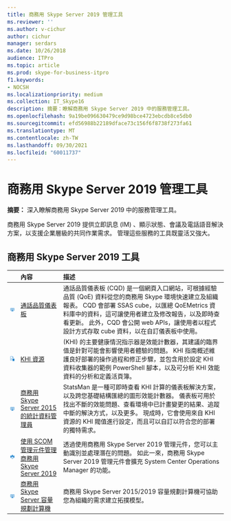 ```yaml
---
title: 商務用 Skype Server 2019 管理工具
ms.reviewer: ''
ms.author: v-cichur
author: cichur
manager: serdars
ms.date: 10/26/2018
audience: ITPro
ms.topic: article
ms.prod: skype-for-business-itpro
f1.keywords:
- NOCSH
ms.localizationpriority: medium
ms.collection: IT_Skype16
description: 摘要：瞭解商務用 Skype Server 2019 中的服務管理工具。
ms.openlocfilehash: 9a19be096630479ce9d98bce4723ebcdb8ce5db0
ms.sourcegitcommit: efd56988b22189dface73c156f6f8738f273fa61
ms.translationtype: MT
ms.contentlocale: zh-TW
ms.lasthandoff: 09/30/2021
ms.locfileid: "60011737"
---
```

# <a name="skype-for-business-server-2019-management-tools"></a>商務用 Skype Server 2019 管理工具
 
**摘要：** 深入瞭解商務用 Skype Server 2019 中的服務管理工具。
  
商務用 Skype Server 2019 提供立即訊息 (IM) 、顯示狀態、會議及電話語音解決方案，以支援企業層級的共同作業需求。 管理這些服務的工具既靈活又強大。
  
## <a name="skype-for-business-server-2019-tools"></a>商務用 Skype Server 2019 工具

|&nbsp;|內容|描述|
|:-----|:-----|:-----|
|![儀表板圖示。](../SfbServer/media/144fef0b-3ff0-4298-8b03-978bda9e923b.png)|[通話品質儀表板](../SfbServer/management-tools/call-quality-dashboard/call-quality-dashboard.md)  |通話品質儀表板 (CQD) 是一個網頁入口網站，可根據經驗品質 (QoE) 資料從您的商務用 Skype 環境快速建立及組織報表。 CQD 會部署 SSAS cube，以匯總 QoEMetrics 資料庫中的資料，這可讓使用者建立及修改報告，以及即時查看更新。 此外，CQD 會公開 web APIs，讓使用者以程式設計方式存取 cube 資料，以在自訂儀表板中使用。   |
|![KHI 圖示。](../SfbServer/media/8759b767-b689-4a95-94a5-5b27c5688688.png)|[KHI 資源](https://www.microsoft.com/download/details.aspx?id=57519)  | (KHI) 的主要健康情況指示器是效能計數器，其建議的臨界值是針對可能會影響使用者體驗的問題。 KHI 指南概述維護良好部署的操作過程和修正步驟，並包含用於設定 KHI 資料收集器的範例 PowerShell 腳本，以及可分析 KHI 效能資料的分析和定義活頁簿。   |
|![儀表板圖示。](../SfbServer/media/144fef0b-3ff0-4298-8b03-978bda9e923b.png)|[商務用 Skype Server 2015 的統計資料管理員](../SfbServer/management-tools/statistics-manager/statistics-manager.md)  |StatsMan 是一種可即時查看 KHI 計算的儀表板解決方案，以及跨您基礎結構匯總的圖形效能計數器。 儀表板可用於找出不斷的效能問題、查看環境中已計畫變更的結果、追蹤中斷的解決方式，以及更多。 現成時，它會使用來自 KHI 資源的 KHI 閥值進行設定，而且可以自訂以符合您的部署的獨特需求。   |
|![SCOM 圖示。](../SfbServer/media/3a7601cb-dd2f-4606-8a3b-07c7abdc091a.png)|[使用 SCOM 管理元件管理商務用 Skype Server 2019](tools/scom-management-pack-use-2019.md)  |透過使用商務用 Skype Server 2019 管理元件，您可以主動識別並處理潛在的問題。 如此一來，商務用 Skype Server 2019 管理元件會擴充 System Center Operations Manager 的功能。   |
|![儀表板圖示。](../SfbServer/media/144fef0b-3ff0-4298-8b03-978bda9e923b.png)|[商務用 Skype Server 容量規劃計算機](../SfbServer/management-tools/capacity-planning-calculator.md)  |商務用 Skype Server 2015/2019 容量規劃計算機可協助您為組織的需求建立拓撲模型。   |


